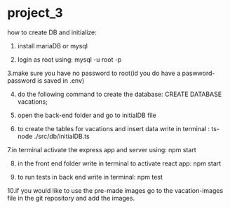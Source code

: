 # project_3
how to create DB and initialize:
1. install mariaDB or mysql

2. login as root using: 
mysql -u root -p

3.make sure you have no password to root(id you do have a paswword-password is saved in .env)

4. do the following command to create the database:
CREATE DATABASE vacations;

5. open the back-end folder and go to initialDB file

6. to create the tables for vacations and insert data write in terminal :
ts-node ./src/db/initialDB.ts

7.in terminal activate the express app and server using:
npm start

8. in the front end folder write in terminal to activate react app:
npm start


9. to run tests in back end write in terminal:
npm test

10.if you would like to use the pre-made images go to the vacation-images file in the git repository and add the images.
